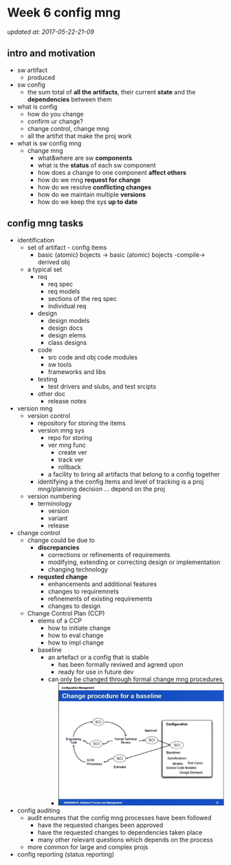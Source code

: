 # Week 6 config mng

_updated at: 2017-05-22-21-09_

## intro and motivation
+ sw artifact
    + produced
+ sw config
    + the sum total of __all the artifacts__, their current __state__ and the __dependencies__ between them
+ what is config
    + how do you change
    + confirm ur change?
    + change control, change mng
    + all the artifxt that make the proj work
+ what is sw config mng
    + change mng
        + what&where are sw __components__
        + what is the __status__ of each sw component
        + how does a change to one component __affect others__
        + how do we mng __request for change__
        + how do we resolve __conflicting changes__
        + how do we maintain multiple __versions__
        + how do we keep the sys __up to date__


## config mng tasks
+ identification
    * set of artifact - config items
        * basic (atomic) bojects  ->  basic (atomic) bojects  -compile->  derived obj
    + a typical set
        * req
            - req spec
            - req models
            - sections of the req spec
            - individual req
        * design
            - design models
            - design docs
            - design elems
            - class designs
        * code
            - src code and obj code modules
            - sw tools
            - frameworks and libs
        * testing
            - test drivers and slubs, and test srcipts
        * other doc
            - release notes
+ version mng
    * version control
        - repository for storing the items
        - version mng sys
            + repo for storing
            + ver mng func
                * create ver
                * track ver
                * rollback
            + a facility to bring all artifacts that belong to a config together
        - identifying a the config items and level of tracking is a proj mng/planning decision ... depend on the proj
    * version numbering
        - terminology
            + version
            + variant
            + release
+ change control
    * change could be due to
        - __discrepancies__
            + corrections or refinements of requirements
            + modifying, extending or correcting design or implementation
            + changing technology
        - __requsted change__
            + enhancements and additional features
            + changes to requiremnets
            + refinements of existing requirements
            + changes to design
    * Change Control Plan (CCP)
        - elems of a CCP
            + how to initiate change
            + how to eval change
            + how to impl change
        - baseline
            + an artefact or a config that is stable
                + has been formally reviwed and agreed upon
                + ready for use in future dev
            - can only be changed through formal change mng procedures
                + ![change-procedure-for-a-baseline](pics/change-procedure-for-a-baseline.png)
+ config auditing
    * audit ensures that the config mng processes have been followed
        - have the requested changes been approved
        - have the requested changes to dependencies taken place
        - many other relevant questions which depends on the process
    * more common for large and complex projs
+ config reporting (status reporting)